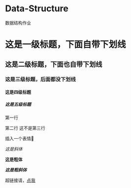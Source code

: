 # Data-Structure
数据结构作业

# 这是一级标题，下面自带下划线
## 这是二级标题，下面也自带下划线
### 这是三级标题，后面都没下划线
#### 这是四级标题
##### 这是五级标题
第一行

第二行
这不是第三行

插入一个表情🍬

*这是斜体*

**这是粗体**

***这是粗斜体***

超链接请，[点我](www.baidu.com)
